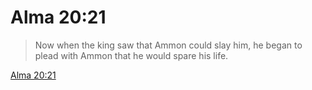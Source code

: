 # Alma 20:21

> Now when the king saw that Ammon could slay him, he began to plead with Ammon that he would spare his life.

[Alma 20:21](https://www.churchofjesuschrist.org/study/scriptures/bofm/alma/20?lang=eng&id=p21#p21)


